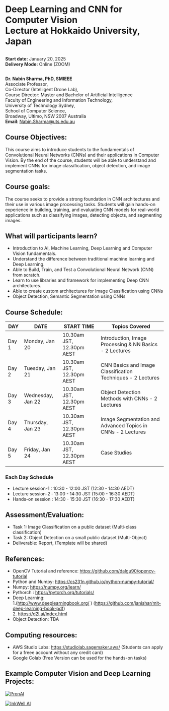# Deep Learning and CNN for Computer Vision <br/> Lecture at Hokkaido University, Japan


##
**Start date:** January 20, 2025 <br/>
**Delivery Mode:** Online (ZOOM)

##
**Dr. Nabin Sharma, PhD, SMIEEE** <br/>
Associate Professor,<br/>
Co-Director (Intelligent Drone Lab),<br/>
Course Director: Master and Bachelor of Artificial Intelligence <br/>
Faculty of Engineering and Information Technology,<br/>
University of Technology Sydney,<br/>
School of Computer Science,<br/>
Broadway, Ultimo, NSW 2007 Australia<br/>
**Email**: Nabin.Sharma@uts.edu.au

## Course Objectives:
This course aims to introduce students to the fundamentals of Convolutional Neural Networks (CNNs) and their applications in Computer Vision. By the end of the course, students will be able to understand and implement CNNs for image classification, object detection, and image segmentation tasks.

## Course goals:
The course seeks to provide a strong foundation in CNN architectures and their use in various image processing tasks. Students will gain hands-on experience in building, training, and evaluating CNN models for real-world applications such as classifying images, detecting objects, and segmenting images.

## What will participants learn?
* Introduction to AI, Machine Learning, Deep Learning and Computer Vision fundamentals.
* Understand the difference between traditional machine learning and Deep Learning.
* Able to Build, Train, and Test a Convolutional Neural Network (CNN) from scratch.
* Learn to use libraries and framework for implementing Deep CNN architectures.
* Able to create custom architectures for Image Classification using CNNs
* Object Detection, Semantic Segmentation using CNNs

## Course Schedule:

| DAY | DATE | START TIME | Topics Covered |
| --- | --- | --- | --- |
| Day 1 | Monday, Jan 20   | 10.30am JST, 12.30pm AEST | Introduction, Image Processing & NN Basics - 2 Lectures |
| Day 2 | Tuesday, Jan 21 | 10.30am JST, 12.30pm AEST | CNN Basics and Image Classification Techniques - 2 Lectures |
| Day 3 | Wednesday, Jan 22  | 10.30am JST, 12.30pm AEST | Object Detection Methods with CNNs - 2 Lectures |
| Day 4 | Thursday, Jan 23    | 10.30am JST, 12.30pm AEST | Image Segmentation and Advanced Topics in CNNs - 2 Lectures |
| Day 5 | Friday, Jan 24    | 10.30am JST, 12.30pm AEST | Case Studies |

### Each Day Schedule
* Lecture session-1 : 10:30 - 12:00 JST (12:30 - 14:30 AEDT) 
* Lecture session-2 : 13:00 - 14:30 JST (15:00 - 16:30 AEDT)
* Hands-on session  : 14:30 - 15:30 JST (16:30 - 17:30 AEDT) 

## Assessment/Evaluation:
* Task 1: Image Classification on a public dataset (Multi-class classification) 
* Task 2: Object Detection on a small public dataset (Multi-Object)
* Deliverable: Report, (Template will be shared)

## References:
* OpenCV Tutorial and reference: <a>https://github.com/dalgu90/opencv-tutorial</a>
* Python and Numpy: <a>https://cs231n.github.io/python-numpy-tutorial/ </a>
* Numpy: <a>https://numpy.org/learn/ </a>
* Pythorch : <a> https://pytorch.org/tutorials/ </a>
* Deep Learning:<br/>
  1.(<a>http://www.deeplearningbook.org/ </a>) (<a>https://github.com/janishar/mit-deep-learning-book-pdf</a>)<br/>
  2. <a>https://d2l.ai/index.html</a>
* Object Detection: TBA


## Computing resources:
* AWS Studio Labs: <a> https://studiolab.sagemaker.aws/ </a> (Students can apply for a freee account without any credit card)
* Google Colab (Free Version can be used for the hands-on tasks)

## Example Computer Vision and Deep Learning Projects:
[![PronAI](Images/pronAI-Thumnail.jpg)](https://www.youtube.com/watch?v=e1ZaHtrNL58?si=bWyQe0Zc1sjonpdH)

[![InkWell AI](Images/IW-Thumnail.jpg)](https://www.youtube.com/watch?v=D9GNhsgHb20?si=VUev875Ly68ZBV_I)

